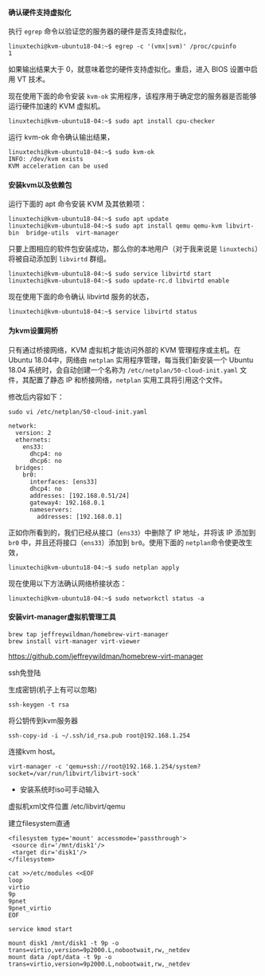 #### 确认硬件支持虚拟化

执行 `egrep` 命令以验证您的服务器的硬件是否支持虚拟化，

```shell
linuxtechi@kvm-ubuntu18-04:~$ egrep -c '(vmx|svm)' /proc/cpuinfo
1
```

如果输出结果大于 0，就意味着您的硬件支持虚拟化。重启，进入 BIOS 设置中启用 VT 技术。

现在使用下面的命令安装 `kvm-ok` 实用程序，该程序用于确定您的服务器是否能够运行硬件加速的 KVM 虚拟机。

```shell
linuxtechi@kvm-ubuntu18-04:~$ sudo apt install cpu-checker
```

运行 kvm-ok 命令确认输出结果，

```shell
linuxtechi@kvm-ubuntu18-04:~$ sudo kvm-ok
INFO: /dev/kvm exists
KVM acceleration can be used
```

#### 安装kvm以及依赖包

运行下面的 apt 命令安装 KVM 及其依赖项：

```shell
linuxtechi@kvm-ubuntu18-04:~$ sudo apt update
linuxtechi@kvm-ubuntu18-04:~$ sudo apt install qemu qemu-kvm libvirt-bin  bridge-utils  virt-manager
```

只要上图相应的软件包安装成功，那么你的本地用户（对于我来说是 `linuxtechi`）将被自动添加到 `libvirtd` 群组。

```shell
linuxtechi@kvm-ubuntu18-04:~$ sudo service libvirtd start
linuxtechi@kvm-ubuntu18-04:~$ sudo update-rc.d libvirtd enable
```

现在使用下面的命令确认 libvirtd 服务的状态，

```shell
linuxtechi@kvm-ubuntu18-04:~$ service libvirtd status
```

#### 为kvm设置网桥

只有通过桥接网络，KVM 虚拟机才能访问外部的 KVM 管理程序或主机。在Ubuntu 18.04中，网络由 `netplan` 实用程序管理，每当我们新安装一个 Ubuntu 18.04 系统时，会自动创建一个名称为 `/etc/netplan/50-cloud-init.yaml` 文件，其配置了静态 IP 和桥接网络，`netplan` 实用工具将引用这个文件。

修改后内容如下：

```shell
sudo vi /etc/netplan/50-cloud-init.yaml

network:
  version: 2
  ethernets:
    ens33:
      dhcp4: no
      dhcp6: no
  bridges:
    br0:
      interfaces: [ens33]
      dhcp4: no
      addresses: [192.168.0.51/24]
      gateway4: 192.168.0.1
      nameservers:
        addresses: [192.168.0.1]
```

正如你所看到的，我们已经从接口（`ens33`）中删除了 IP 地址，并将该 IP 添加到 `br0` 中，并且还将接口（`ens33`）添加到 `br0`。使用下面的 `netplan`命令使更改生效，

```shell
linuxtechi@kvm-ubuntu18-04:~$ sudo netplan apply
```

现在使用以下方法确认网络桥接状态：

```shell
linuxtechi@kvm-ubuntu18-04:~$ sudo networkctl status -a
```

#### 安装virt-manager虚拟机管理工具

```shell
brew tap jeffreywildman/homebrew-virt-manager
brew install virt-manager virt-viewer
```

https://github.com/jeffreywildman/homebrew-virt-manager

ssh免登陆

生成密钥(机子上有可以忽略)

```shell
ssh-keygen -t rsa
```

将公钥传到kvm服务器

```shell
ssh-copy-id -i ~/.ssh/id_rsa.pub root@192.168.1.254
```

连接kvm host。

```
virt-manager -c 'qemu+ssh://root@192.168.1.254/system?socket=/var/run/libvirt/libvirt-sock'
```

- 安装系统时iso可手动输入

虚拟机xml文件位置
/etc/libvirt/qemu

建立filesystem直通
```
<filesystem type='mount' accessmode='passthrough'>
 <source dir='/mnt/disk1'/>
 <target dir='disk1'/>
</filesystem>
```

```
cat >>/etc/modules <<EOF
loop
virtio
9p
9pnet
9pnet_virtio
EOF
```

```
service kmod start
```

```
mount disk1 /mnt/disk1 -t 9p -o trans=virtio,version=9p2000.L,nobootwait,rw,_netdev
mount data /opt/data -t 9p -o trans=virtio,version=9p2000.L,nobootwait,rw,_netdev
```